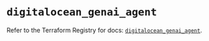 # `digitalocean_genai_agent`

Refer to the Terraform Registry for docs: [`digitalocean_genai_agent`](https://registry.terraform.io/providers/digitalocean/digitalocean/2.61.0/docs/resources/genai_agent).
